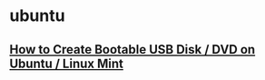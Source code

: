 # ubuntu




## [How to Create Bootable USB Disk / DVD on Ubuntu / Linux Mint](https://www.linuxtechi.com/create-bootable-usb-disk-dvd-ubuntu-linux-mint/#:~:text=People%20looking%20to%20burn%20an%20ISO%20from%20the,the%20terminal%20%28Press%20CTRL%20%2B%20ALT%20%2B%20T%29)

